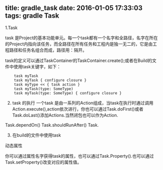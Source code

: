 title: gradle_task
date: 2016-01-05 17:33:03
tags: gradle Task
---

1.Task

task 是Project的基本功能单元。每一个task都有一个名字和全路径，名字在所在的Project内指向该任务，而全路径在所有任务和工程内是独一无二的，它是由工程路径和任务名组合而成，路径用：隔开。

task的定义可以通过TaskContainer的TaskContainer.create();或者在Build的文件中使用task关键字，如下：

```
    task myTask
    task myTask { configure closure }
    task myType << { task action }
    task myTask(type: SomeType)
    task myTask(type: SomeType) { configure closure }
```
2. task 的执行
一个task 是由一系列的Action组成，当task在执行时通过调用Action.execute(),action依次进行，你也可以通过Task.doFirst()或者Task.doLast()添加Actions.当然闭包也可以作为Action.

Task.dependOn()
Task.shouldRunAfter()
Task.

3. 在build的文件中使用task

 动态属性

 你可以通过属性名字获得task的属性，也可以通过Task.Property().也可以通过Task.setProperty()改变对应的属性值。
